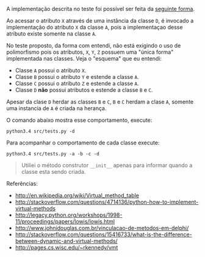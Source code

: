 A implementação descrita no teste foi possível ser feita da [seguinte forma](https://github.com/johnidm/interview-tests/blob/master/test-two/src/main.py).

Ao acessar o atributo `X` através de uma instância da classe `D`, é invocado a implementação do atributo `X` da classe `A`, pois a implementaçao desse atributo existe somente na classe `A`.

No teste proposto, da forma com entendi, não está exigindo o uso de polimorfismo pois os atributos, `X`, `Y`, `Z`  possuem uma "única forma" implementada nas classes. Veja o "esquema" que eu entendi: 

* Classe `A` possui o atributo `X`.
* Classe `B` possui o atributo `Y` e estende a classe `A`.
* Classe `C` possui o atributo `Z` e estende a classe `A`.
* Classe `D` **não** possui atributos e estende a classe `B` e `C`.

Apesar da clase `D` herdar as classes `B` e `C`, `B` e `C` herdam a clase `A`, somente uma instancia de `A` é criada na herança.

O comando abaixo mostra esse comportamento, execute:

```
python3.4 src/tests.py -d
```



Para acompanhar o comportamento de cada classe execute:

```
python3.4 src/tests.py -a -b -c -d
```

> Utiliei o método construtor `__init__` apenas para informar quando a classe esta sendo criada.

Referências:
* http://en.wikipedia.org/wiki/Virtual_method_table
* http://stackoverflow.com/questions/4714136/python-how-to-implement-virtual-methods
* http://legacy.python.org/workshops/1998-11/proceedings/papers/lowis/lowis.html
* http://www.johnidouglas.com.br/vinculacao-de-metodos-em-delphi/
* http://stackoverflow.com/questions/15416733/what-is-the-difference-between-dynamic-and-virtual-methods/
* http://pages.cs.wisc.edu/~rkennedy/vmt
